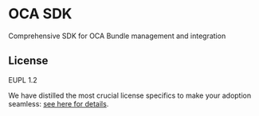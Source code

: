 # OCA SDK
Comprehensive SDK for OCA Bundle management and integration

## License

EUPL 1.2

We have distilled the most crucial license specifics to make your adoption seamless: [see here for details](https://github.com/THCLab/licensing).
